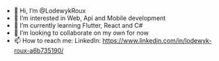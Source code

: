 - 👋 Hi, I’m @LodewykRoux
- 👀 I’m interested in Web, Api and Mobile development
- 🌱 I’m currently learning Flutter, React and C#
- 💞️ I’m looking to collaborate on my own for now
- 📫 How to reach me: LinkedIn: https://www.linkedin.com/in/lodewyk-roux-a6b735190/

<!---
LodewykRoux/LodewykRoux is a ✨ special ✨ repository because its `README.md` (this file) appears on your GitHub profile.
You can click the Preview link to take a look at your changes.
--->
